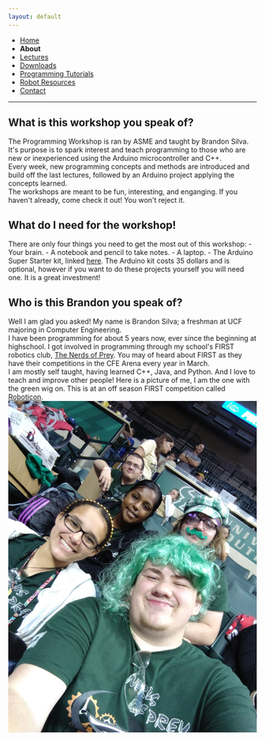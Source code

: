 ```yaml
---
layout: default
---
```

* [Home](../index.md)
* **About**
* [Lectures](Lectures.md)
* [Downloads](Downloads.md)
* [Programming Tutorials](Programming_Tutorials.md)
* [Robot Resources](Robot_Resources.md)
* [Contact](Contact.md)

***

## What is this workshop you speak of?
The Programming Workshop is ran by ASME and taught by Brandon Silva. It's purpose is to spark interest and teach programming to those who are new or inexperienced using the Arduino microcontroller and C++.  
Every week, new programming concepts and methods are introduced and build off the last lectures, followed by an Arduino project applying the concepts learned.  
The workshops are meant to be fun, interesting, and enganging. If you haven't already, come check it out! You won't reject it.

## What do I need for the workshop!
There are only four things you need to get the most out of this workshop:
	- Your brain.
	- A notebook and pencil to take notes.
	- A laptop.
	- The Arduino Super Starter kit, linked [here](https://www.amazon.com/Elegoo-EL-KIT-003-Project-Starter-Tutorial/dp/B01D8KOZF4/ref=sr_1_1_sspa?ie=UTF8&qid=1518677333&sr=8-1-spons&keywords=elegoo+super&psc=1). 
The Arduino kit costs 35 dollars and is optional, however if you want to do these projects yourself you will need one. It is a great investment!

## Who is this Brandon you speak of?
Well I am glad you asked! My name is Brandon Silva; a freshman at UCF majoring in Computer Engineering.  
I have been programming for about 5 years now, ever since the beginning at highschool. I got involved in programming through my school's FIRST robotics club, [The Nerds of Prey](http://thenerdsofprey.com). You may of heard about FIRST as they have their competitions in the CFE Arena every year in March.  
I am mostly self taught, having learned C++, Java, and Python. And I love to teach and improve other people!
Here is a picture of me, I am the one with the green wig on. This is at an off season FIRST competition called [Roboticon](https://roboticon.net/).  
![](../assets/images/brandon_pic.jpg)
